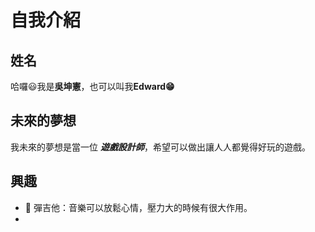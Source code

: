 # 自我介紹

## 姓名
哈囉😃我是**吳坤憲**，也可以叫我**Edward😁**

## 未來的夢想
我未來的夢想是當一位 _**遊戲設計師**_，希望可以做出讓人人都覺得好玩的遊戲。

## 興趣
- 🎸 彈吉他：音樂可以放鬆心情，壓力大的時候有很大作用。
- 






